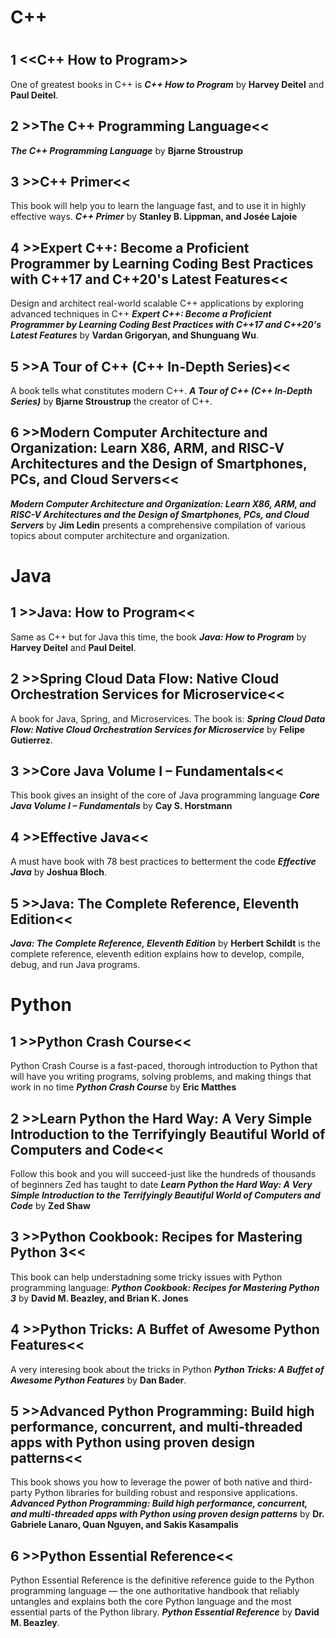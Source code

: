 # C++
# <p align="center">

## 1 <<C++ How to Program>>
One of greatest books in C++ is **_C++ How to Program_** by **Harvey Deitel** and **Paul Deitel**.

## 2 >>The C++ Programming Language<<
**_The C++ Programming Language_** by **Bjarne Stroustrup**

## 3 >>C++ Primer<<
This book will help you to learn the language fast, and to use it in highly effective ways. **_C++ Primer_** by **Stanley B. Lippman, and Josée Lajoie**

## 4 >>Expert C++: Become a Proficient Programmer by Learning Coding Best Practices with C++17 and C++20's Latest Features<<

Design and architect real-world scalable C++ applications by exploring advanced techniques in C++ **_Expert C++: Become a Proficient Programmer by Learning Coding Best Practices with C++17 and C++20's Latest Features_** by **Vardan Grigoryan, and Shunguang Wu**.

## 5 >>A Tour of C++ (C++ In-Depth Series)<<
A book tells what constitutes modern C++. **_A Tour of C++ (C++ In-Depth Series)_** by **Bjarne Stroustrup** the creator of C++.

## 6 >>Modern Computer Architecture and Organization: Learn X86, ARM, and RISC-V Architectures and the Design of Smartphones, PCs, and Cloud Servers<<

**_Modern Computer Architecture and Organization: Learn X86, ARM, and RISC-V Architectures and the Design of Smartphones, PCs, and Cloud Servers_** by **Jim Ledin** presents a comprehensive compilation of various topics about computer architecture and organization.

# Java
## 1 >>Java: How to Program<<
Same as C++ but for Java this time, the book **_Java: How to Program_** by **Harvey Deitel** and **Paul Deitel**.

## 2 >>Spring Cloud Data Flow: Native Cloud Orchestration Services for Microservice<<
A book for Java, Spring, and Microservices. The book is: **_Spring Cloud Data Flow: Native Cloud Orchestration Services for Microservice_** by **Felipe Gutierrez**.

## 3 >>Core Java Volume I – Fundamentals<<

This book gives an insight of the core of Java programming language **_Core Java Volume I – Fundamentals_** by **Cay S. Horstmann**

## 4 >>Effective Java<<
A must have book with 78 best practices to betterment the code **_Effective Java_** by **Joshua Bloch**.

## 5 >>Java: The Complete Reference, Eleventh Edition<<
**_Java: The Complete Reference, Eleventh Edition_** by **Herbert Schildt** is the complete reference, eleventh edition explains how to develop, compile, debug, and run Java programs.


# Python 

## 1 >>Python Crash Course<<
Python Crash Course is a fast-paced, thorough introduction to Python that will have you writing programs, solving problems, and making things that work in no time **_Python Crash Course_** by **Eric Matthes**

## 2 >>Learn Python the Hard Way: A Very Simple Introduction to the Terrifyingly Beautiful World of Computers and Code<<

Follow this book and you will succeed-just like the hundreds of thousands of beginners Zed has taught to date **_Learn Python the Hard Way: A Very Simple Introduction to the Terrifyingly Beautiful World of Computers and Code_** by **Zed Shaw**

## 3 >>Python Cookbook: Recipes for Mastering Python 3<<
This book can help understadning some tricky issues with Python programming language: **_Python Cookbook: Recipes for Mastering Python 3_** by **David M. Beazley, and Brian K. Jones**

## 4 >>Python Tricks: A Buffet of Awesome Python Features<<
A very interesing book about the tricks in Python **_Python Tricks: A Buffet of Awesome Python Features_** by **Dan Bader**.

## 5 >>Advanced Python Programming: Build high performance, concurrent, and multi-threaded apps with Python using proven design patterns<<
This book shows you how to leverage the power of both native and third-party Python libraries for building robust and responsive applications. **_Advanced Python Programming: Build high performance, concurrent, and multi-threaded apps with Python using proven design patterns_** by **Dr. Gabriele Lanaro, Quan Nguyen, and Sakis Kasampalis**



## 6 >>Python Essential Reference<<
 Python Essential Reference is the definitive reference guide to the Python programming language — the one authoritative handbook that reliably untangles and explains both the core Python language and the most essential parts of the Python library. **_Python Essential Reference_** by **David M. Beazley**.
